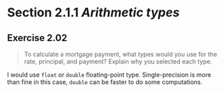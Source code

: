 # Section 2.1.1 _Arithmetic types_

## Exercise 2.02

> To calculate a mortgage payment, what types would you use for the rate, principal, and payment? Explain why you selected each type.

I would use `float` or `double` floating-point type. Single-precision is more than fine in this case, `double` can be faster to do some computations.
